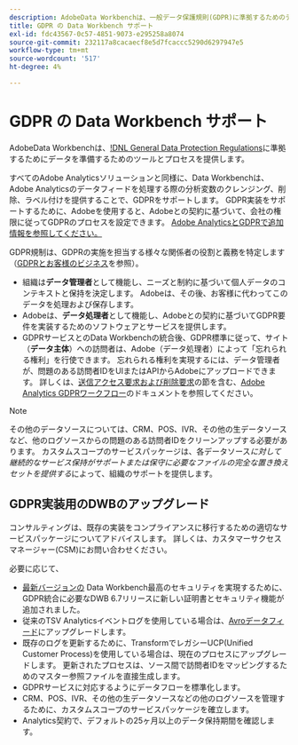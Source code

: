 ```yaml
---
description: AdobeData Workbenchは、一般データ保護規則(GDPR)に準拠するためのデータ準備のためのツールとプロセスを提供します。
title: GDPR の Data Workbench サポート
exl-id: fdc43567-0c57-4851-9073-e295258a8074
source-git-commit: 232117a8cacaecf8e5d7fcaccc5290d6297947e5
workflow-type: tm+mt
source-wordcount: '517'
ht-degree: 4%

---
```


# GDPR の Data Workbench サポート

AdobeData Workbenchは、[!DNL General Data Protection Regulations](GDPR)に準拠するためにデータを準備するためのツールとプロセスを提供します。

すべてのAdobe Analyticsソリューションと同様に、Data Workbenchは、Adobe Analyticsのデータフィードを処理する際の分析変数のクレンジング、削除、ラベル付けを提供することで、GDPRをサポートします。 GDPR実装をサポートするために、Adobeを使用すると、Adobeとの契約に基づいて、会社の権限に従ってGDPRのプロセスを設定できます。 [Adobe AnalyticsとGDPRで追加情報を参照してください。](https://experienceleague.adobe.com/docs/analytics/admin/data-governance/an-gdpr-overview.html?lang=ja)

GDPR規制は、GDPRの実施を担当する様々な関係者の役割と義務を特定します（[GDPRとお客様のビジネス](https://www.adobe.com/jp/privacy/general-data-protection-regulation.html)を参照）。

* 組織は&#x200B;**データ管理者**&#x200B;として機能し、ニーズと制約に基づいて個人データのコンテキストと保持を決定します。 Adobeは、その後、お客様に代わってこのデータを処理および保存します。
* Adobeは、**データ処理者**&#x200B;として機能し、Adobeとの契約に基づいてGDPR要件を実装するためのソフトウェアとサービスを提供します。
* GDPRサービスとのData Workbenchの統合後、GDPR標準に従って、サイト（**データ主体**）への訪問者は、Adobe（データ処理者）によって「忘れられる権利」を行使できます。 忘れられる権利を実現するには、データ管理者が、問題のある訪問者IDをUIまたはAPIからAdobeにアップロードできます。 詳しくは、[送信アクセス要求および削除要求](https://experienceleague.adobe.com/docs/analytics/admin/data-governance/gdpr-submit-access-delete.html)の節を含む、[Adobe Analytics GDPRワークフロー](https://docs.adobe.com/help/en/analytics/admin/data-governance/an-gdpr-workflow.html)のドキュメントを参照してください。

>[!NOTE]
>
>その他のデータソースについては、CRM、POS、IVR、その他の生データソースなど、他のログソースからの問題のある訪問者IDをクリーンアップする必要があります。 カスタムスコープのサービスパッケージは、各データソース&#x200B;_に対して継続的なサービス保持がサポートまたは保守に必要なファイルの完全な置き換えセットを提供する_&#x200B;によって、組織のサポートを提供します。

## GDPR実装用のDWBのアップグレード

コンサルティングは、既存の実装をコンプライアンスに移行するための適切なサービスパッケージについてアドバイスします。 詳しくは、カスタマーサクセスマネージャー(CSM)にお問い合わせください。

必要に応じて、

* [最新バージョンの](https://experienceleague.adobe.com/docs/data-workbench/using/release-notes/release-notes.html) Data Workbench最高のセキュリティを実現するために、GDPR統合に必要なDWB 6.7リリースに新しい証明書とセキュリティ機能が追加されました。
* 従来のTSV Analyticsイベントログを使用している場合は、[Avroデータフィード](https://experienceleague.adobe.com/docs/data-workbench/using/dataset/log-proc-config-file/c-log-sources.html#section-9a824b4c3d5549e7952a7111232035b2)にアップグレードします。
* 既存のログを更新するために、TransformでレガシーUCP(Unified Customer Process)を使用している場合は、現在のプロセスにアップグレードします。 更新されたプロセスは、ソース間で訪問者IDをマッピングするためのマスター参照ファイルを直接生成します。
* GDPRサービスに対応するようにデータフローを標準化します。
* CRM、POS、IVR、その他の生データソースなどの他のログソースを管理するために、カスタムスコープのサービスパッケージを確立します。
* Analytics契約で、デフォルトの25ヶ月以上のデータ保持期間を確認します。
